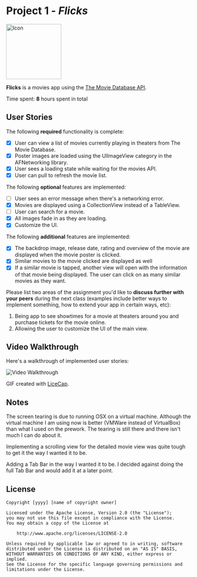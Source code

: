 # Project 1 - *Flicks*

<img src='http://i.imgur.com/tvznpKW.png' title='Icon' width='150px' alt='Icon' />

**Flicks** is a movies app using the [The Movie Database API](http://docs.themoviedb.apiary.io/#).

Time spent: **8** hours spent in total

## User Stories

The following **required** functionality is complete:

- [x] User can view a list of movies currently playing in theaters from The Movie Database.
- [x] Poster images are loaded using the UIImageView category in the AFNetworking library.
- [x] User sees a loading state while waiting for the movies API.
- [x] User can pull to refresh the movie list.

The following **optional** features are implemented:

- [ ] User sees an error message when there's a networking error.
- [x] Movies are displayed using a CollectionView instead of a TableView.
- [ ] User can search for a movie.
- [x] All images fade in as they are loading.
- [x] Customize the UI.

The following **additional** features are implemented:

- [x] The backdrop image, release date, rating and overview of the movie are displayed when the movie poster is clicked.
- [x] Similar movies to the movie clicked are displayed as well
- [x] If a similar movie is tapped, another view will open with the information of that movie being displayed. The user can click on as many similar movies as they want.

Please list two areas of the assignment you'd like to **discuss further with your peers** during the next class (examples include better ways to implement something, how to extend your app in certain ways, etc):

1. Being app to see showtimes for a movie at theaters around you and purchase tickets for the movie online.
2. Allowing the user to customize the UI of the main view.

## Video Walkthrough 

Here's a walkthrough of implemented user stories:

<img src='http://i.imgur.com/JSjFq1O.gif' title='Video Walkthrough' width='' alt='Video Walkthrough' />

GIF created with [LiceCap](http://www.cockos.com/licecap/).

## Notes

The screen tearing is due to running OSX on a virtual machine. Although the virtual machine I am using now is better (VMWare instead of VirtualBox) than what I used on the prework. The tearing is still there and there isn't much I can do about it.

Implementing a scrolling view for the detailed movie view was quite tough to get it the way I wanted it to be.

Adding a Tab Bar in the way I wanted it to be. I decided against doing the full Tab Bar and would add it at a later point.

## License

    Copyright [yyyy] [name of copyright owner]

    Licensed under the Apache License, Version 2.0 (the "License");
    you may not use this file except in compliance with the License.
    You may obtain a copy of the License at

        http://www.apache.org/licenses/LICENSE-2.0

    Unless required by applicable law or agreed to in writing, software
    distributed under the License is distributed on an "AS IS" BASIS,
    WITHOUT WARRANTIES OR CONDITIONS OF ANY KIND, either express or implied.
    See the License for the specific language governing permissions and
    limitations under the License.
